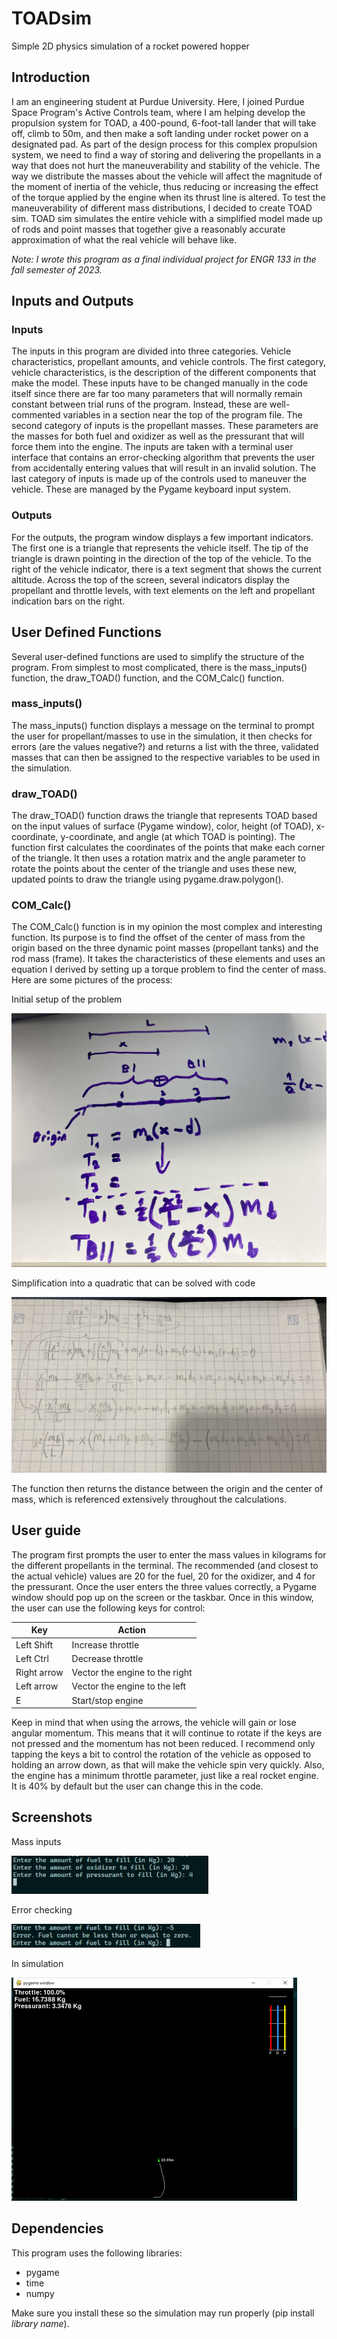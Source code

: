 # TOADsim

Simple 2D physics simulation of a rocket powered hopper

## Introduction

I am an engineering student at Purdue University. Here, I joined Purdue Space Program's Active Controls team, where I am helping develop the propulsion system for TOAD, a 400-pound, 6-foot-tall lander that will take off, climb to 50m, and then make a soft landing under rocket power on a designated pad. As part of the design process for this complex propulsion system, we need to find a way of storing and delivering the propellants in a way that does not hurt the maneuverability and stability of the vehicle. The way we distribute the masses about the vehicle will affect the magnitude of the moment of inertia of the vehicle, thus reducing or increasing the effect of the torque applied by the engine when its thrust line is altered. To test the maneuverability of different mass distributions, I decided to create TOAD sim. TOAD sim simulates the entire vehicle with a simplified model made up of rods and point masses that together give a reasonably accurate approximation of what the real vehicle will behave like.

_Note: I wrote this program as a final individual project for ENGR 133 in the fall semester of 2023._

## Inputs and Outputs

### Inputs

The inputs in this program are divided into three categories. Vehicle characteristics, propellant amounts, and vehicle controls. The first category, vehicle characteristics, is the description of the different components that make the model. These inputs have to be changed manually in the code itself since there are far too many parameters that will normally remain constant between trial runs of the program. Instead, these are well-commented variables in a section near the top of the program file. The second category of inputs is the propellant masses. These parameters are the masses for both fuel and oxidizer as well as the pressurant that will force them into the engine. The inputs are taken with a terminal user interface that contains an error-checking algorithm that prevents the user from accidentally entering values that will result in an invalid solution. The last category of inputs is made up of the controls used to maneuver the vehicle. These are managed by the Pygame keyboard input system.

### Outputs

For the outputs, the program window displays a few important indicators. The first one is a triangle that represents the vehicle itself. The tip of the triangle is drawn pointing in the direction of the top of the vehicle. To the right of the vehicle indicator, there is a text segment that shows the current altitude. Across the top of the screen, several indicators display the propellant and throttle levels, with text elements on the left and propellant indication bars on the right.

## User Defined Functions

Several user-defined functions are used to simplify the structure of the program. From simplest to most complicated, there is the mass_inputs() function, the draw_TOAD() function, and the COM_Calc() function.

### mass_inputs()

The mass_inputs() function displays a message on the terminal to prompt the user for propellant/masses to use in the simulation, it then checks for errors (are the values negative?) and returns a list with the three, validated masses that can then be assigned to the respective variables to be used in the simulation.

### draw_TOAD()

The draw_TOAD() function draws the triangle that represents TOAD based on the input values of surface (Pygame window), color, height (of TOAD), x-coordinate, y-coordinate, and angle (at which TOAD is pointing). The function first calculates the coordinates of the points that make each corner of the triangle. It then uses a rotation matrix and the angle parameter to rotate the points about the center of the triangle and uses these new, updated points to draw the triangle using pygame.draw.polygon().

### COM_Calc()

The COM_Calc() function is in my opinion the most complex and interesting function. Its purpose is to find the offset of the center of mass from the origin based on the three dynamic point masses (propellant tanks) and the rod mass (frame). It takes the characteristics of these elements and uses an equation I derived by setting up a torque problem to find the center of mass. Here are some pictures of the process:

Initial setup of the problem

![Setup](README_images/problemSetup.jpg)

Simplification into a quadratic that can be solved with code

![Simplification](README_images/equationSimplification.jpg)

The function then returns the distance between the origin and the center of mass, which is referenced extensively throughout the calculations.

## User guide

The program first prompts the user to enter the mass values in kilograms for the different propellants in the terminal. The recommended (and closest to the actual vehicle) values are 20 for the fuel, 20 for the oxidizer, and 4 for the pressurant. Once the user enters the three values correctly, a Pygame window should pop up on the screen or the taskbar. Once in this window, the user can use the following keys for control:

| Key         | Action                         |
| ----------- | ------------------------------ |
| Left Shift  | Increase throttle              |
| Left Ctrl   | Decrease throttle              |
| Right arrow | Vector the engine to the right |
| Left arrow  | Vector the engine to the left  |
| E           | Start/stop engine              |

Keep in mind that when using the arrows, the vehicle will gain or lose angular momentum. This means that it will continue to rotate if the keys are not pressed and the momentum has not been reduced. I recommend only tapping the keys a bit to control the rotation of the vehicle as opposed to holding an arrow down, as that will make the vehicle spin very quickly. Also, the engine has a minimum throttle parameter, just like a real rocket engine. It is 40% by default but the user can change this in the code.

## Screenshots

Mass inputs

![Terminal inputs](README_images/terminalInputs.png)

Error checking

![Error checking message](README_images/errorChecking.png)

In simulation

![Simulation running](README_images/simulationRunning.png)

## Dependencies

This program uses the following libraries:

- pygame
- time
- numpy

Make sure you install these so the simulation may run properly (pip install _library name_).
